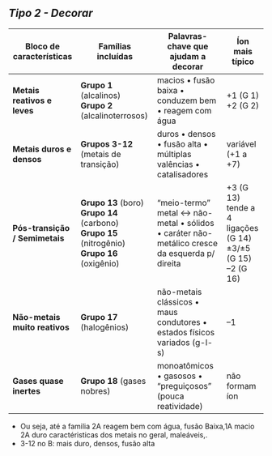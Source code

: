 ## ***Tipo 2 - Decorar***
|**Bloco de características**|**Famílias incluídas**|**Palavras-chave que ajudam a decorar**|**Íon mais típico**|
|---|---|---|---|
|**Metais reativos e leves**|**Grupo 1** (alcalinos)  <br>**Grupo 2** (alcalinoterrosos)|macios • fusão baixa • conduzem bem • reagem com água|+1 (G 1)  <br>+2 (G 2)|
|**Metais duros e densos**|**Grupos 3-12** (metais de transição)|duros • densos • fusão alta • múltiplas valências • catalisadores|variável (+1 a +7)|
|**Pós-transição / Semimetais**|**Grupo 13** (boro)  <br>**Grupo 14** (carbono)  <br>**Grupo 15** (nitrogênio)  <br>**Grupo 16** (oxigênio)|“meio-termo” metal ↔ não-metal • sólidos • caráter não-metálico cresce da esquerda p/ direita|+3 (G 13)  <br>tende a 4 ligações (G 14)  <br>±3/±5 (G 15)  <br>–2 (G 16)|
|**Não-metais muito reativos**|**Grupo 17** (halogênios)|não-metais clássicos • maus condutores • estados físicos variados (g-l-s)|–1|
|**Gases quase inertes**|**Grupo 18** (gases nobres)|monoatômicos • gasosos • “preguiçosos” (pouca reatividade)|não formam íon|

- Ou seja, até a familia 2A reagem bem com água,  fusão Baixa,1A macio 2A duro caractéristicas dos metais no geral, maleáveis,.
- 3-12 no B: mais duro, densos, fusão alta
